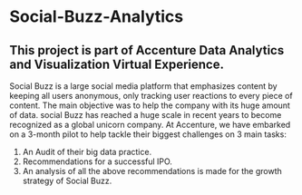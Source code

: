 # Social-Buzz-Analytics
## This project is part of Accenture Data Analytics and Visualization Virtual Experience.

Social Buzz is a large social media platform that emphasizes content by keeping all users anonymous, only tracking user reactions to every piece of content. The main objective was to help the company with its huge amount of data. social Buzz has reached a huge scale in recent years to become recognized as a global unicorn company. At Accenture, we have embarked on a 3-month pilot to help tackle their biggest challenges on 3 main tasks:

1. An Audit of their big data practice.
2. Recommendations for a successful IPO.
3. An analysis of all the above recommendations is made for the growth strategy of Social Buzz.
